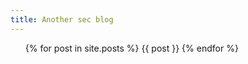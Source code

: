 ```yaml
---
title: Another sec blog
---
```

<ul>
  {% for post in site.posts %}
    {{ post }}
  {% endfor %}
</ul>
